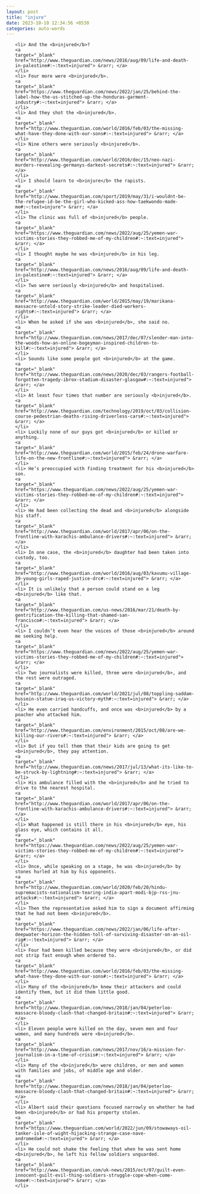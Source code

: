 ```yaml
---
layout: post
title: "injure"
date: 2023-10-10 12:34:56 +0530
categories: auto-words
---
```

<ol>

    <li> And the <b>injured</b>?
    <a 
    target="_blank" 
    href="http://www.theguardian.com/news/2016/aug/09/life-and-death-in-palestine#:~:text=injured"> &rarr; </a>
    </li>
    <li> Four more were <b>injured</b>.
    <a 
    target="_blank" 
    href="https://www.theguardian.com/news/2022/jan/25/behind-the-label-how-the-us-stitched-up-the-honduras-garment-industry#:~:text=injured"> &rarr; </a>
    </li>
    <li> And they shot the <b>injured</b>.
    <a 
    target="_blank" 
    href="http://www.theguardian.com/world/2016/feb/03/the-missing-what-have-they-done-with-our-sons#:~:text=injured"> &rarr; </a>
    </li>
    <li> Nine others were seriously <b>injured</b>.
    <a 
    target="_blank" 
    href="http://www.theguardian.com/world/2016/dec/15/neo-nazi-murders-revealing-germanys-darkest-secrets#:~:text=injured"> &rarr; </a>
    </li>
    <li> I should learn to <b>injure</b> the rapists.
    <a 
    target="_blank" 
    href="http://www.theguardian.com/sport/2019/may/31/i-wouldnt-be-the-refugee-id-be-the-girl-who-kicked-ass-how-taekwondo-made-me#:~:text=injure"> &rarr; </a>
    </li>
    <li> The clinic was full of <b>injured</b> people.
    <a 
    target="_blank" 
    href="https://www.theguardian.com/news/2022/aug/25/yemen-war-victims-stories-they-robbed-me-of-my-children#:~:text=injured"> &rarr; </a>
    </li>
    <li> I thought maybe he was <b>injured</b> in his leg.
    <a 
    target="_blank" 
    href="http://www.theguardian.com/news/2016/aug/09/life-and-death-in-palestine#:~:text=injured"> &rarr; </a>
    </li>
    <li> Two were seriously <b>injured</b> and hospitalised.
    <a 
    target="_blank" 
    href="http://www.theguardian.com/world/2015/may/19/marikana-massacre-untold-story-strike-leader-died-workers-rights#:~:text=injured"> &rarr; </a>
    </li>
    <li> When he asked if she was <b>injured</b>, she said no.
    <a 
    target="_blank" 
    href="http://www.theguardian.com/news/2017/dec/07/slender-man-into-the-woods-how-an-online-bogeyman-inspired-children-to-kill#:~:text=injured"> &rarr; </a>
    </li>
    <li> Sounds like some people got <b>injured</b> at the game.
    <a 
    target="_blank" 
    href="http://www.theguardian.com/news/2020/dec/03/rangers-football-forgotten-tragedy-ibrox-stadium-disaster-glasgow#:~:text=injured"> &rarr; </a>
    </li>
    <li> At least four times that number are seriously <b>injured</b>.
    <a 
    target="_blank" 
    href="http://www.theguardian.com/technology/2019/oct/03/collision-course-pedestrian-deaths-rising-driverless-cars#:~:text=injured"> &rarr; </a>
    </li>
    <li> Luckily none of our guys got <b>injured</b> or killed or anything.
    <a 
    target="_blank" 
    href="http://www.theguardian.com/world/2015/feb/24/drone-warfare-life-on-the-new-frontline#:~:text=injured"> &rarr; </a>
    </li>
    <li> He’s preoccupied with finding treatment for his <b>injured</b> son.
    <a 
    target="_blank" 
    href="https://www.theguardian.com/news/2022/aug/25/yemen-war-victims-stories-they-robbed-me-of-my-children#:~:text=injured"> &rarr; </a>
    </li>
    <li> He had been collecting the dead and <b>injured</b> alongside his staff.
    <a 
    target="_blank" 
    href="http://www.theguardian.com/world/2017/apr/06/on-the-frontline-with-karachis-ambulance-drivers#:~:text=injured"> &rarr; </a>
    </li>
    <li> In one case, the <b>injured</b> daughter had been taken into custody, too.
    <a 
    target="_blank" 
    href="http://www.theguardian.com/world/2016/aug/03/kavumu-village-39-young-girls-raped-justice-drc#:~:text=injured"> &rarr; </a>
    </li>
    <li> It is unlikely that a person could stand on a leg <b>injured</b> like that.
    <a 
    target="_blank" 
    href="http://www.theguardian.com/us-news/2016/mar/21/death-by-gentrification-the-killing-that-shamed-san-francisco#:~:text=injured"> &rarr; </a>
    </li>
    <li> I couldn’t even hear the voices of those <b>injured</b> around me seeking help.
    <a 
    target="_blank" 
    href="https://www.theguardian.com/news/2022/aug/25/yemen-war-victims-stories-they-robbed-me-of-my-children#:~:text=injured"> &rarr; </a>
    </li>
    <li> Two journalists were killed, three were <b>injured</b>, and the rest were outraged.
    <a 
    target="_blank" 
    href="http://www.theguardian.com/world/2021/jul/08/toppling-saddam-hussein-statue-iraq-us-victory-myth#:~:text=injured"> &rarr; </a>
    </li>
    <li> He even carried handcuffs, and once was <b>injured</b> by a poacher who attacked him.
    <a 
    target="_blank" 
    href="http://www.theguardian.com/environment/2015/oct/08/are-we-killing-our-rivers#:~:text=injured"> &rarr; </a>
    </li>
    <li> But if you tell them that their kids are going to get <b>injured</b>, they pay attention.
    <a 
    target="_blank" 
    href="http://www.theguardian.com/news/2017/jul/13/what-its-like-to-be-struck-by-lightning#:~:text=injured"> &rarr; </a>
    </li>
    <li> His ambulance filled with the <b>injured</b> and he tried to drive to the nearest hospital.
    <a 
    target="_blank" 
    href="http://www.theguardian.com/world/2017/apr/06/on-the-frontline-with-karachis-ambulance-drivers#:~:text=injured"> &rarr; </a>
    </li>
    <li> What happened is still there in his <b>injured</b> eye, his glass eye, which contains it all.
    <a 
    target="_blank" 
    href="https://www.theguardian.com/news/2022/aug/25/yemen-war-victims-stories-they-robbed-me-of-my-children#:~:text=injured"> &rarr; </a>
    </li>
    <li> Once, while speaking on a stage, he was <b>injured</b> by stones hurled at him by his opponents.
    <a 
    target="_blank" 
    href="http://www.theguardian.com/world/2020/feb/20/hindu-supremacists-nationalism-tearing-india-apart-modi-bjp-rss-jnu-attacks#:~:text=injured"> &rarr; </a>
    </li>
    <li> Then the representative asked him to sign a document affirming that he had not been <b>injured</b>.
    <a 
    target="_blank" 
    href="https://www.theguardian.com/news/2022/jan/06/life-after-deepwater-horizon-the-hidden-toll-of-surviving-disaster-on-an-oil-rig#:~:text=injured"> &rarr; </a>
    </li>
    <li> Four had been killed because they were <b>injured</b>, or did not strip fast enough when ordered to.
    <a 
    target="_blank" 
    href="http://www.theguardian.com/world/2016/feb/03/the-missing-what-have-they-done-with-our-sons#:~:text=injured"> &rarr; </a>
    </li>
    <li> Many of the <b>injured</b> knew their attackers and could identify them, but it did them little good.
    <a 
    target="_blank" 
    href="http://www.theguardian.com/news/2018/jan/04/peterloo-massacre-bloody-clash-that-changed-britain#:~:text=injured"> &rarr; </a>
    </li>
    <li> Eleven people were killed on the day, seven men and four women, and many hundreds were <b>injured</b>.
    <a 
    target="_blank" 
    href="http://www.theguardian.com/news/2017/nov/16/a-mission-for-journalism-in-a-time-of-crisis#:~:text=injured"> &rarr; </a>
    </li>
    <li> Many of the <b>injured</b> were children, or men and women with families and jobs, of middle age and older.
    <a 
    target="_blank" 
    href="http://www.theguardian.com/news/2018/jan/04/peterloo-massacre-bloody-clash-that-changed-britain#:~:text=injured"> &rarr; </a>
    </li>
    <li> Albert said their questions focused narrowly on whether he had been <b>injured</b> or had his property stolen.
    <a 
    target="_blank" 
    href="https://www.theguardian.com/world/2022/jun/09/stowaways-oil-tanker-isle-of-wight-hijacking-strange-case-nave-andromeda#:~:text=injured"> &rarr; </a>
    </li>
    <li> He could not shake the feeling that when he was sent home <b>injured</b>, he left his fellow soldiers unguarded.
    <a 
    target="_blank" 
    href="http://www.theguardian.com/uk-news/2015/oct/07/guilt-even-innocent-guilt-evil-thing-soldiers-struggle-cope-when-come-home#:~:text=injured"> &rarr; </a>
    </li>
